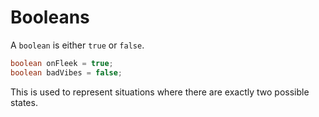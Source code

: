 # Booleans

A `boolean` is either `true` or `false`.

```java
boolean onFleek = true;
boolean badVibes = false;
```

This is used to represent situations where there are exactly two possible states.
